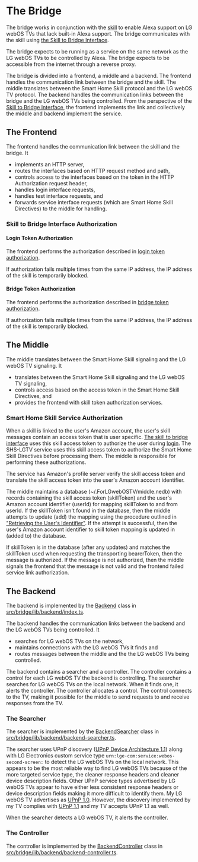 # The Bridge

The bridge works in conjunction with the [skill](./skill.md#the-skill) to enable Alexa support on LG webOS TVs that lack built-in Alexa support. The bridge communicates with the skill using [the Skill to Bridge Interface](./skill-to-bridge-interface.md#the-skill-to-bridge-interface).

The bridge expects to be running as a service on the same network as the LG webOS TVs to be controlled by Alexa. The bridge expects to be accessible from the internet through a reverse proxy.

The bridge is divided into a frontend, a middle and a backend. The frontend handles the communication link between the bridge and the skill. The middle translates between the Smart Home Skill protocol and the LG webOS TV protocol. The backend handles the communication links between the bridge and the LG webOS TVs being controlled. From the perspective of the [Skill to Bridge Interface](./skill-to-bridge-interface.md#the-skill-to-bridge-interface), the frontend implements the link and collectively the middle and backend implement the service.

## The Frontend

The frontend handles the communication link between the skill and the bridge. It

- implements an HTTP server,
- routes the interfaces based on HTTP request method and path,
- controls access to the interfaces based on the token in the HTTP Authorization request header,
- handles login interface requests,
- handles test interface requests, and
- forwards service interface requests (which are Smart Home Skill Directives) to the middle for handling.

### Skill to Bridge Interface Authorization

#### Login Token Authorization

The frontend performs the authorization described in [login token authorization](./skill-to-bridge-interface.md#the-login-token-authorization).

If authorization fails multiple times from the same IP address, the IP address of the skill is temporarily blocked.

#### Bridge Token Authorization

The frontend performs the authorization described in [bridge token authorization](./skill-to-bridge-interface.md#the-bridge-token-authorization).

If authorization fails multiple times from the same IP address, the IP address of the skill is temporarily blocked.

## The Middle

The middle translates between the Smart Home Skill signaling and the LG webOS TV signaling. It

- translates between the Smart Home Skill signaling and the LG webOS TV signaling,
- controls access based on the access token in the Smart Home Skill Directives, and
- provides the frontend with skill token authorization services.

### Smart Home Skill Service Authorization

When a skill is linked to the user's Amazon account, the user's skill messages contain an access token that is user specific. [The skill to bridge interface](./skill-to-bridge-interface.md#the-skill-to-bridge-interface) uses this skill access token to authorize the user during [login](./skill-to-bridge-interface.md#the-login-interface). The SHS-LGTV service uses this skill access token to authorize the Smart Home Skill Directives before processing them. The middle is responsible for performing these authorizations.

The service has Amazon's profile server verify the skill access token and translate the skill access token into the user's Amazon account identifier.

The middle maintains a database (~/.ForLGwebOSTV/middle.nedb) with records containing the skill access token (skillToken) and the user's Amazon account identifier (userId) for mapping skillToken to and from userId. If the skillToken isn't found in the database, then the middle attempts to update (add) the mapping using the procedure outlined in ["Retrieving the User's Identifier"](./skill.md#retrieving-the-users-identifier). If the attempt is successful, then the user's Amazon account identifier to skill token mapping is updated in (added to) the database.

If skillToken is in the database (after any updates) and matches the skillToken used when requesting the transporting bearerToken, then the message is authorized. If the message is not authorized, then the middle signals the frontend that the message is not valid and the frontend failed service link authorization.

## The Backend

The backend is implemented by the [Backend](../../../docs/classes/src/bridge/lib/backend/index.ts) class in [src/bridge/lib/backend/index.ts](../../../src/bridge/lib/backend/index.ts).

The backend handles the communication links between the backend and the LG webOS TVs being controlled. It

- searches for LG webOS TVs on the network,
- maintains connections with the LG webOS TVs it finds and
- routes messages between the middle and the the LG webOS TVs being controlled.

The backend contains a searcher and a controller. The controller contains a control for each LG webOS TV the backend is controlling. The searcher searches for LG webOS TVs on the local network. When it finds one, it alerts the controller. The controller allocates a control. The control connects to the TV, making it possible for the middle to send requests to and receive responses from the TV.

### The Searcher

The searcher is implemented by the [BackendSearcher](../../../docs/classes/bridge_lib_backend_backend_searcher.BackendSearcher.md) class in [src/bridge/lib/backend/backend-searcher.ts](../../../src/bridge/lib/backend/backend-searcher.ts).

The searcher uses UPnP discovery ([UPnP Device Architecture 1.1](https://upnp.org/specs/arch/UPnP-arch-DeviceArchitecture-v1.1.pdf)) along with LG Electronics custom service type `urn:lge-com:service:webos-second-screen:` to detect the LG webOS TVs on the local network. This appears to be the most reliable way to find LG webOS TVs because of the more targeted service type, the cleaner response headers and cleaner device description fields. Other UPnP service types advertised by LG webOS TVs appear to have either less consistent response headers or device description fields making it more difficult to identify them. My LG webOS TV advertises as [UPnP 1.0](https://upnp.org/specs/arch/UPnP-arch-DeviceArchitecture-v1.0.pdf). However, the discovery implemented by my TV complies with [UPnP 1.1](https://upnp.org/specs/arch/UPnP-arch-DeviceArchitecture-v1.1.pdf) and my TV accepts UPnP 1.1 as well.

When the searcher detects a LG webOS TV, it alerts the controller.

### The Controller

The controller is implemented by the [BackendController](../../../docs/classes/bridge_lib_backend_backend_controller.BackendController.md) class in [src/bridge/lib/backend/backend-controller.ts](../../../src/bridge/lib/backend/backend-controller.ts).
